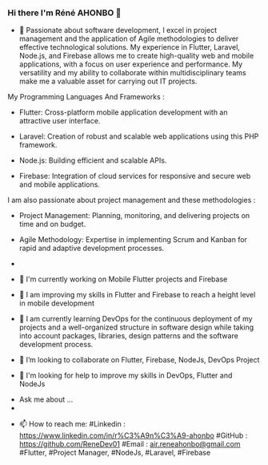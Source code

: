 ### Hi there I'm Réné AHONBO 👋


- 💬 Passionate about software development, I excel in project management and the application of Agile methodologies to deliver effective technological solutions. My experience in Flutter, Laravel, Node.js, and Firebase allows me to create high-quality web and mobile applications, with a focus on user experience and performance. My versatility and my ability to collaborate within multidisciplinary teams make me a valuable asset for carrying out IT projects.

My Programming Languages And Frameworks :

- Flutter: Cross-platform mobile application development with an attractive user interface.

- Laravel: Creation of robust and scalable web applications using this PHP framework.

- Node.js: Building efficient and scalable APIs.

- Firebase: Integration of cloud services for responsive and secure web and mobile applications.

I am also passionate about project management and these methodologies : 

- Project Management: Planning, monitoring, and delivering projects on time and on budget.

- Agile Methodology: Expertise in implementing Scrum and Kanban for rapid and adaptive development processes.
- 

- 🔭 I'm currently working on Mobile Flutter projects and Firebase
- 🌱 I am improving my skills in Flutter and Firebase to reach a height level in mobile development
- 🌱 I am currently learning DevOps for the continuous deployment of my projects and a well-organized structure in software design while taking into account 
     packages, libraries, design patterns and the software development process.
- 👯 I’m looking to collaborate on Flutter, Firebase, NodeJs, DevOps Project
- 🤔 I'm looking for help to improve my skills in DevOps, Flutter and NodeJs
  
* Ask me about ...
* 
- 📫 How to reach me: 
 #Linkedin : https://www.linkedin.com/in/r%C3%A9n%C3%A9-ahonbo
 #GitHub : https://github.com/ReneDev01
 #Email : air.reneahonbo@gmail.com
#Flutter, #Project Manager, #NodeJs, #Laravel, #Firebase
